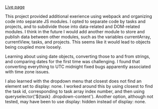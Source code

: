 <a href='https://pete-fowler.github.io/todo-list/'>Live page</a>

This project provided additional exerience using webpack and organizing code into
separate JS modules. I opted to separate code by tasks and projects, and to
subdivide those into data-related and DOM-related modules. I think in the future
I would add another module to store and publish data between other modules, such
as the variables currentArray, currentView, tasks, and projects. This seems like 
it would lead to objects being coupled more loosely.

Learning about using date objects, converting those to and from strings, and
comparing dates for the first time was challenging. I found that converting 
everything to UTC midnight fixed bugs apparently associated with time zone 
issues.

I also learned with the dropdown menu that closest does not find an element set
to display: none. I worked around this by using closest to find the task id, 
corresponding to task array index number, and then using queryselector('${task} 
.dropdown-content'). Another option, although not tested, may have been to use
display: hidden instead of display: none.